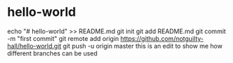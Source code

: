 # hello-world
echo "# hello-world" >> README.md
git init
git add README.md
git commit -m "first commit"
git remote add origin https://github.com/notguilty-hall/hello-world.git
git push -u origin master
this is an edit to show me how different branches can be used
